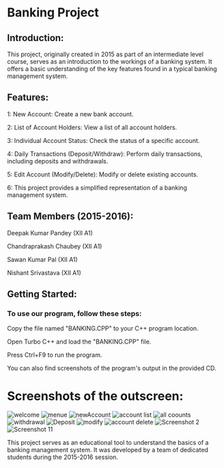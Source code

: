 # Banking Project

## Introduction:

This project, originally created in 2015 as part of an intermediate level course, serves as an introduction to the workings of a banking system. It offers a basic understanding of the key features found in a typical banking management system.

## Features:

1: New Account: Create a new bank account.

2: List of Account Holders: View a list of all account holders.

3: Individual Account Status: Check the status of a specific account.

4: Daily Transactions (Deposit/Withdraw): Perform daily transactions, including deposits and withdrawals.

5: Edit Account (Modify/Delete): Modify or delete existing accounts.

6: This project provides a simplified representation of a banking management system.

## Team Members (2015-2016):

Deepak Kumar Pandey (XII A1)

Chandraprakash Chaubey (XII A1)

Sawan Kumar Pal (XII A1)

Nishant Srivastava (XII A1)


## Getting Started:

### To use our program, follow these steps:

Copy the file named "BANKING.CPP" to your C++ program location.

Open Turbo C++ and load the "BANKING.CPP" file.

Press Ctrl+F9 to run the program.

You can also find screenshots of the program's output in the provided CD.

# Screenshots of the outscreen:

![welcome](out_img/welcome.png)
![menue](out_img/menu.png)
![newAccount](out_img/newaccount.png)
![account list](out_img/account_list.png)
![all coounts](out_img/individual_account.png)
![withdrawal](out_img/money_withdrawal.png)
![Deposit](out_img/money_deposit.png)
![modify](out_img/account_modify.png)
![account delete](out_img/account_delete.png)
![Screenshot 2](out_img/help.png)
![Screenshot 11](out_img/exit.png)

This project serves as an educational tool to understand the basics of a banking management system. It was developed by a team of dedicated students during the 2015-2016 session.






